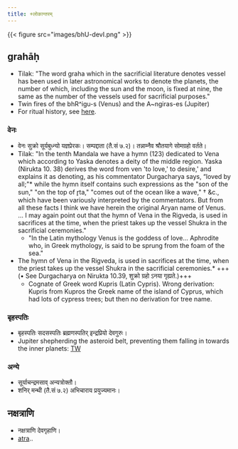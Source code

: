 ```yaml
---
title: +लोकान्तरम्
---
```


{{< figure src="images/bhU-devI.png"  >}}

## grahāḥ
- Tilak: "The word graha which in the sacrificial literature denotes vessel has been used in later astronomical works to denote the planets, the number of which, including the sun and the moon, is fixed at nine, the same as the number of the vessels used for sacrificial purposes."
- Twin fires of the bhR^igu-s (Venus) and  the A~ngiras-es (Jupiter)
- For ritual history, see [here](../../jyotiSham/history/).


### वेनः
- वेनः सुक्रो सूर्यबुध्न्यो यज्ञप्रेरकः। सम्पद्दाता (तै.सं ७.२)। तन्नाम्नैव श्रौतयागे सोमग्रहो वर्तते।
- Tilak: "In the tenth Mandala we have a hymn (123) dedicated to Vena which according to Yaska denotes a deity of the middle region. Yaska (Nirukta 10. 38) derives the word from ven 'to love,' to desire,' and explains it as denoting, as his commentator Durgacharya says, “loved by all;"\* while the hymn itself contains such expressions as the "son of the sun," "on the top of r̥ta," "comes out of the ocean like a wave," † &c., which have been variously interpreted by the commentators. But from all these facts I think we have herein the original Aryan name of Venus. ... I may again point out that the hymn of Vena in the Rigveda, is used in sacrifices at the time, when the priest takes up the vessel Shukra in the sacrificial ceremonies."
    - "In the Latin mythology Venus is the goddess of love... Aphrodite who, in Greek mythology, is said to be sprung from the foam of the sea."
- The hymn of Vena in the Rigveda, is used in sacrifices at the time, when the priest takes up the vessel Shukra in the sacrificial ceremonies.\* +++(• See Durgacharya on Nirukta 10.39, शुक्रो ग्रहो ऽनया गृह्यते.)+++
    - Cognate of Greek word Kupris (Latin Cypris). Wrong derivation: Kupris from Kupros the Greek name of the island of Cyprus, which had lots of cypress trees; but then no derivation for tree name. 

### बृहस्पतिः
- बृहस्पतिः सदसस्पतिः ब्रह्मणस्पतिर् इन्द्रप्रियो देवगुरुः।
- Jupiter shepherding the asteroid belt, preventing them falling in towards the inner planets: [TW](https://twitter.com/universal_sci/status/1210794484163702785)

### अन्ये
- सूर्याचन्द्रमसाव् अन्यत्रोक्तौ।
- शनिर् मन्थी (तै.सं ७.२) अभिचाराय प्रयुज्यमानः।

## नक्षत्राणि
- नक्षत्राणि देवगृहाणि। 
- [atra](../../jyotiSham/content/naxatram/tArAmaNDala/)..

